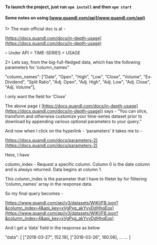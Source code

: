 #### To launch the project, just run `npm install` and then `npm start`

#### Some notes on using [www.quandl.com/api](www.quandl.com/api)

1> The main official doc is at -

[https://docs.quandl.com/docs/in-depth-usage](https://docs.quandl.com/docs/in-depth-usage)

– Under API > TIME-SERIES > USAGE

2> Lets say, from the big-full-fledged data, which has the following parameters for ‘column_names”

"column_names": ["Date", "Open", "High", "Low", "Close", "Volume", "Ex-Dividend", "Split Ratio", "Adj. Open", "Adj. High", "Adj. Low", "Adj. Close", "Adj. Volume"],

 I only want the field for ‘Close’

The above page ( [https://docs.quandl.com/docs/in-depth-usage](https://docs.quandl.com/docs/in-depth-usage)) says -
“You can slice, transform and otherwise customize your time-series dataset prior to download by appending various optional parameters to your query.”

And now when I click on the hyperlink - ‘parameters’ it takes me to -

[https://docs.quandl.com/docs/parameters-2](https://docs.quandl.com/docs/parameters-2)

Here, I have

column_index	 - Request a specific column. Column 0 is the date column and is always returned. Data begins at column 1.

This column_index is the parameter that I have to fileter by for filitering ‘column_names’ array in the response data.

So my final query becomes -

[https://www.quandl.com/api/v3/datasets/WIKI/FB.json?&column_index=4&api_key=xVgPxg_akYvyDdHhqEox](https://www.quandl.com/api/v3/datasets/WIKI/FB.json?&column_index=4&api_key=xVgPxg_akYvyDdHhqEox)

And I get a ‘data’ field in the response as below

"data": [
            ["2018-03-27", 152.19],
            ["2018-03-26", 160.06],
	...
	...
]
